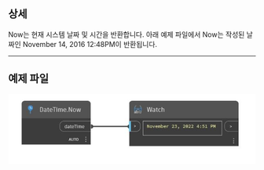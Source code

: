 ## 상세
Now는 현재 시스템 날짜 및 시간을 반환합니다. 아래 예제 파일에서 Now는 작성된 날짜인 November 14, 2016 12:48PM이 반환됩니다.
___
## 예제 파일

![Now](./DSCore.DateTime.Now_img.jpg)

